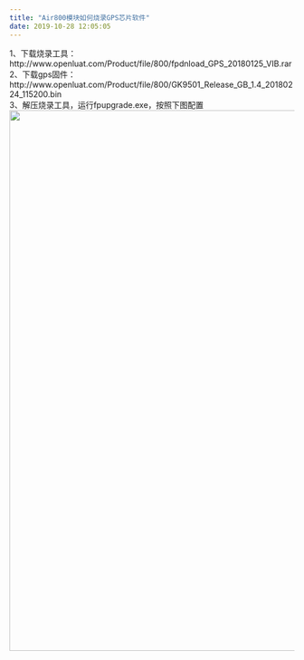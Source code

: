 ```yaml
---
title: "Air800模块如何烧录GPS芯片软件"
date: 2019-10-28 12:05:05
---
```


<div>1、下载烧录工具：http://www.openluat.com/Product/file/800/fpdnload_GPS_20180125_VIB.rar</div><div>2、下载gps固件：http://www.openluat.com/Product/file/800/GK9501_Release_GB_1.4_20180224_115200.bin</div><div>3、解压烧录工具，运行fpupgrade.exe，按照下图配置</div><div><img src="http://oldask.openluat.com/image/show/attachments-2019-10-8rI5uMKX5db668d14a479.png" class="img-responsive" style="width: 954px;"><br></div>